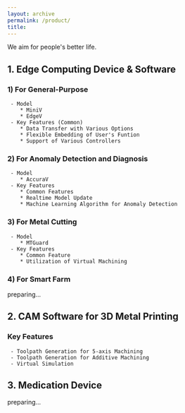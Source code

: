 ```yaml
---
layout: archive
permalink: /product/
title: 
---
```


We aim for people's better life.

## 1. Edge Computing Device & Software
### 1) For General-Purpose
```
 - Model 
    * MiniV
    * EdgeV
 - Key Features (Common)
    * Data Transfer with Various Options
    * Flexible Embedding of User's Funtion
    * Support of Various Controllers
```

### 2) For Anomaly Detection and Diagnosis
```
 - Model
    * AccuraV
 - Key Features
    * Common Features
    * Realtime Model Update
    * Machine Learning Algorithm for Anomaly Detection
```

### 3) For Metal Cutting
```
 - Model
    * MTGuard
 - Key Features
    * Common Feature
    * Utilization of Virtual Machining 
```

### 4) For Smart Farm
preparing...

## 2. CAM Software for 3D Metal Printing
### Key Features
```
 - Toolpath Generation for 5-axis Machining
 - Toolpath Generation for Additive Machining
 - Virtual Simulation
```

## 3. Medication Device
preparing...

